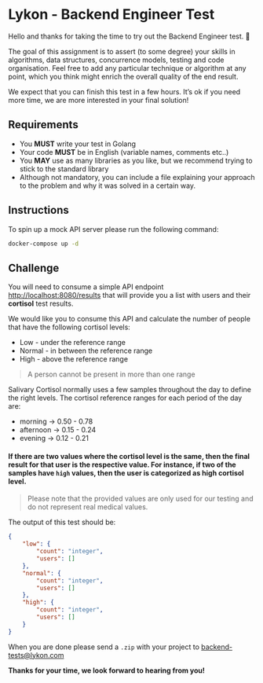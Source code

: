# Lykon - Backend Engineer Test

Hello and thanks for taking the time to try out the Backend Engineer test. 👋

The goal of this assignment is to assert (to some degree) your skills in algorithms, data structures, concurrence models, testing and code organisation.
Feel free to add any particular technique or algorithm at any point, which you think might enrich the overall quality of the end result. 

We expect that you can finish this test in a few hours. It’s ok if you need more time, we are more interested in your final solution!

## Requirements
* You **MUST** write your test in Golang
* Your code **MUST** be in English (variable names, comments etc..)
* You **MAY** use as many libraries as you like, but we recommend trying to stick to the standard library
* Although not mandatory, you can include a file explaining your approach to the problem and why it was solved in a certain way.

## Instructions

To spin up a mock API server please run the following command:

```sh
docker-compose up -d
```

## Challenge

You will need to consume a simple API endpoint [http://localhost:8080/results](http://localhost:8080/results) that will provide you a list with users and their **cortisol** test results. 

We would like you to consume this API and calculate the number of people that have the following cortisol levels:

* Low - under the reference range
* Normal - in between the reference range
* High - above the reference range

> A person cannot be present in more than one range

Salivary Cortisol normally uses a few samples throughout the day to define the right levels. The cortisol reference ranges for each period of the day are:

* morning   -> 0.50 - 0.78
* afternoon -> 0.15 - 0.24
* evening   -> 0.12 - 0.21

#### If there are two values where the cortisol level is the same, then the final result for that user is the respective value. For instance, if two of the samples have `high` values, then the user is categorized as high cortisol level.

> Please note that the provided values are only used for our testing and do not represent real medical values.

The output of this test should be:

```json
{
    "low": {
        "count": "integer",
        "users": []
    },
    "normal": {
        "count": "integer",
        "users": []
    },
    "high": {
        "count": "integer",
        "users": []
    }
}
```

When you are done please send a `.zip` with your project to [backend-tests@lykon.com](backend-tests@lykon.com)

**Thanks for your time, we look forward to hearing from you!**
